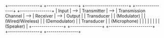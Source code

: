 +----------------+     +----------------+     +----------------------+     +----------------+     +----------------+
| Input          | --> | Transmitter    | --> | Transmission Channel | --> | Receiver       | --> | Output         |
| Transducer     |     | (Modulator)    |     | (Wired/Wireless)     |     | (Demodulator)  |     | Transducer     |
| (Microphone)   |     |                |     |                      |     |                |     | (Speaker)      |
+----------------+     +----------------+     +----------------------+     +----------------+     +----------------+
